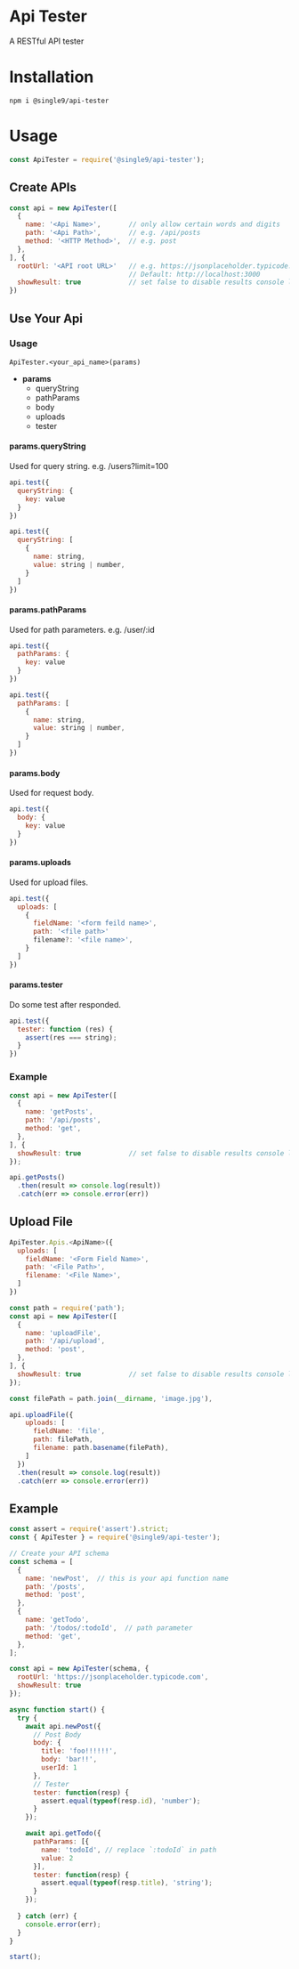 Api Tester
==========

A RESTful API tester

Installation
============

    npm i @single9/api-tester

Usage
============

```js
const ApiTester = require('@single9/api-tester');
```

Create APIs
------------
```js
const api = new ApiTester([
  {
    name: '<Api Name>',       // only allow certain words and digits
    path: '<Api Path>',       // e.g. /api/posts
    method: '<HTTP Method>',  // e.g. post
  },
], {
  rootUrl: '<API root URL>'   // e.g. https://jsonplaceholder.typicode.com
                              // Default: http://localhost:3000
  showResult: true            // set false to disable results console log
})
```

Use Your Api
------------

### Usage

    ApiTester.<your_api_name>(params)

- **params**
  - queryString
  - pathParams
  - body
  - uploads
  - tester

#### params.queryString

Used for query string. e.g. /users?limit=100

```js
api.test({
  queryString: {
    key: value
  }
})
```

```js
api.test({
  queryString: [
    {
      name: string,
      value: string | number,
    }
  ]
})
```

#### params.pathParams

Used for path parameters. e.g. /user/:id

```js
api.test({
  pathParams: {
    key: value
  }
})
```

```js
api.test({
  pathParams: [
    {
      name: string,
      value: string | number,
    }
  ]
})
```

#### params.body

Used for request body.

```js
api.test({
  body: {
    key: value
  }
})
```

#### params.uploads

Used for upload files.

```js
api.test({
  uploads: [
    {
      fieldName: '<form feild name>',
      path: '<file path>'
      filename?: '<file name>',
    }
  ]
})
```

#### params.tester

Do some test after responded.

```js
api.test({
  tester: function (res) {
    assert(res === string);
  }
})
```

### Example

```js
const api = new ApiTester([
  {
    name: 'getPosts',
    path: '/api/posts',
    method: 'get',
  },
], {
  showResult: true            // set false to disable results console log
});

api.getPosts()
  .then(result => console.log(result))
  .catch(err => console.error(err))
```

Upload File
-----------
```js
ApiTester.Apis.<ApiName>({
  uploads: [
    fieldName: '<Form Field Name>',
    path: '<File Path>',
    filename: '<File Name>',
  ]
})
```
```js
const path = require('path');
const api = new ApiTester([
  {
    name: 'uploadFile',
    path: '/api/upload',
    method: 'post',
  },
], {
  showResult: true            // set false to disable results console log
});

const filePath = path.join(__dirname, 'image.jpg'),

api.uploadFile({
    uploads: [
      fieldName: 'file',
      path: filePath,
      filename: path.basename(filePath),
    ]
  })
  .then(result => console.log(result))
  .catch(err => console.error(err))
```

Example
------------

```js
const assert = require('assert').strict;
const { ApiTester } = require('@single9/api-tester');

// Create your API schema
const schema = [
  {
    name: 'newPost',  // this is your api function name
    path: '/posts',
    method: 'post',
  },
  {
    name: 'getTodo',
    path: '/todos/:todoId',  // path parameter
    method: 'get',
  },
];

const api = new ApiTester(schema, {
  rootUrl: 'https://jsonplaceholder.typicode.com',
  showResult: true
});

async function start() {
  try {
    await api.newPost({
      // Post Body
      body: {
        title: 'foo!!!!!!',
        body: 'bar!!',
        userId: 1
      },
      // Tester
      tester: function(resp) {
        assert.equal(typeof(resp.id), 'number');
      }
    });

    await api.getTodo({
      pathParams: [{
        name: 'todoId', // replace `:todoId` in path
        value: 2
      }],
      tester: function(resp) {
        assert.equal(typeof(resp.title), 'string');
      }
    });
    
  } catch (err) {
    console.error(err);
  }
}

start();
```
